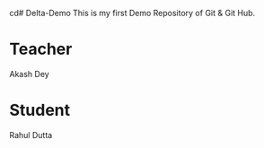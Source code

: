 cd# Delta-Demo
This is my first Demo Repository of Git &amp; Git Hub.

# Teacher
Akash Dey

# Student
Rahul Dutta
